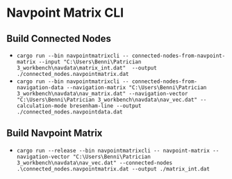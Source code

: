 # Navpoint Matrix CLI

## Build Connected Nodes
- `cargo run --bin navpointmatrixcli -- connected-nodes-from-navpoint-matrix --input "C:\Users\Benni\Patrician 3_workbench\navdata\matrix_int.dat"  --output ./connected_nodes.navpointmatrix.dat`
- `cargo run --bin navpointmatrixcli -- connected-nodes-from-navigation-data --navigation-matrix "C:\Users\Benni\Patrician 3_workbench\navdata\nav_matrix.dat" --navigation-vector "C:\Users\Benni\Patrician 3_workbench\navdata\nav_vec.dat" --calculation-mode bresenham-line --output ./connected_nodes.navpointdata.dat`

## Build Navpoint Matrix
- `cargo run --release --bin navpointmatrixcli -- navpoint-matrix --navigation-vector "C:\Users\Benni\Patrician 3_workbench\navdata\nav_vec.dat" --connected-nodes .\connected_nodes.navpointmatrix.dat --output ./matrix_int.dat`
